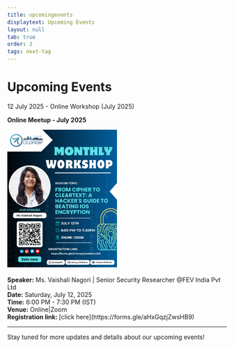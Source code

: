```yaml
---
title: upcomingevents
displaytext: Upcoming Events
layout: null
tab: true
order: 3
tags: next-tag
---
```


# Upcoming Events

<!-- [Coming Soon](assets/images/coming_soon_.gif) -->

<summary>12 July 2025 - Online Workshop (July 2025)</summary>
<p>
  <strong>Online Meetup - July 2025</strong>
  <br>
  <div>
    <img src="assets/images/events/July'25/Monthly workshop OWASP- July 12.png" alt="Event Poster" width="50%">
  </div> 
  <br>
  <strong>Speaker:</strong> Ms. Vaishali Nagori | Senior Security Researcher @FEV India Pvt Ltd
  <br>
  <strong>Date:</strong> Saturday, July 12, 2025
  <br>
  <strong>Time:</strong> 6:00 PM - 7:30 PM (IST)
  <br>
  <strong>Venue:</strong> Online|Zoom
  <br>
  <strong>Registration link: </strong>[click here](https://forms.gle/aHxGqzjZwsHB9)
</p>


---

Stay tuned for more updates and details about our upcoming events!
